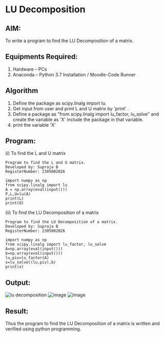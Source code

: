 # LU Decomposition 

## AIM:
To write a program to find the LU Decomposition of a matrix.

## Equipments Required:
1. Hardware – PCs
2. Anaconda – Python 3.7 Installation / Moodle-Code Runner

## Algorithm
1. Define the package as scipy.linalg import lu.
2. Get input from user and print L and U matrix by 'print' .
3. Define a package as "from scipy.linalg import lu_factor, lu_solve" and create the variable as 'X' include the package in that variable.
4. print the variable 'X'

## Program:
(i) To find the L and U matrix
```
Program to find the L and U matrix.
Developed by: Supraja B
RegisterNumber: 2305002026

import numpy as np
from scipy.linalg import lu
A = np.array(eval(input()))
P,L,U=lu(A)
print(L)
print(U)
```
(ii) To find the LU Decomposition of a matrix
```
Program to find the LU Decomposition of a matrix.
Developed by: Supraja B
RegisterNumber: 2305002026

import numpy as np
from scipy.linalg import lu_factor, lu_solve
A=np.array(eval(input()))
b=np.array(eval(input()))
lu,piv=lu_factor(A)
x=lu_solve((lu,piv),b)
print(x)
```

## Output:
![lu decomposition]()
![image](https://github.com/Supraja0510/LU-Decomposition/assets/155217478/82f1fbca-cb20-464c-8ca4-c0f742fc0607)
![image](https://github.com/Supraja0510/LU-Decomposition/assets/155217478/573322d5-200b-410f-b417-5dfb56c59364)



## Result:
Thus the program to find the LU Decomposition of a matrix is written and verified using python programming.

